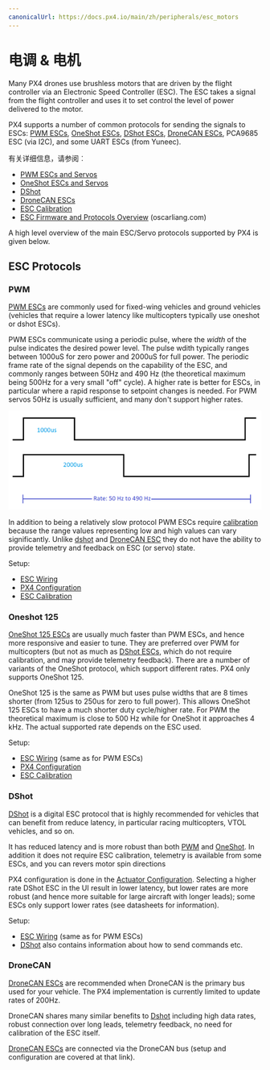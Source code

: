 ```yaml
---
canonicalUrl: https://docs.px4.io/main/zh/peripherals/esc_motors
---
```


# 电调 & 电机

Many PX4 drones use brushless motors that are driven by the flight controller via an Electronic Speed Controller (ESC). The ESC takes a signal from the flight controller and uses it to set control the level of power delivered to the motor.

PX4 supports a number of common protocols for sending the signals to ESCs: [PWM ESCs](../peripherals/pwm_escs_and_servo.md), [OneShot ESCs](../peripherals/oneshot.md), [DShot ESCs](../peripherals/dshot.md), [DroneCAN ESCs](../dronecan/escs.md), PCA9685 ESC (via I2C), and some UART ESCs (from Yuneec).

有关详细信息，请参阅︰
* [PWM ESCs and Servos](../peripherals/pwm_escs_and_servo.md)
* [OneShot ESCs and Servos](../peripherals/oneshot.md)
* [DShot](../peripherals/dshot.md)
* [DroneCAN ESCs](../dronecan/escs.md)
* [ESC Calibration](../advanced_config/esc_calibration.md)
* [ESC Firmware and Protocols Overview](https://oscarliang.com/esc-firmware-protocols/) (oscarliang.com)

A high level overview of the main ESC/Servo protocols supported by PX4 is given below.

## ESC Protocols

### PWM

[PWM ESCs](../peripherals/pwm_escs_and_servo.md) are commonly used for fixed-wing vehicles and ground vehicles (vehicles that require a lower latency like multicopters typically use oneshot or dshot ESCs).

PWM ESCs communicate using a periodic pulse, where the _width_ of the pulse indicates the desired power level. The pulse wdith typically ranges between 1000uS for zero power and 2000uS for full power. The periodic frame rate of the signal depends on the capability of the ESC, and commonly ranges between 50Hz and 490 Hz (the theoretical maximum being 500Hz for a very small "off" cycle). A higher rate is better for ESCs, in particular where a rapid response to setpoint changes is needed. For PWM servos 50Hz is usually sufficient, and many don't support higher rates.

![duty cycle for PWM](../../assets/peripherals/esc_pwm_duty_cycle.png)

In addition to being a relatively slow protocol PWM ESCs require [calibration](../advanced_config/esc_calibration.md) because the range values representing low and high values can vary significantly. Unlike [dshot](#dshot) and [DroneCAN ESC](#dronecan) they do not have the ability to provide telemetry and feedback on ESC (or servo) state.

Setup:
- [ESC Wiring](../peripherals/pwm_escs_and_servo.md)
- [PX4 Configuration](../peripherals/pwm_escs_and_servo.md#px4-configuration)
- [ESC Calibration](../advanced_config/esc_calibration.md)


### Oneshot 125

[OneShot 125 ESCs](../peripherals/oneshot.md) are usually much faster than PWM ESCs, and hence more responsive and easier to tune. They are preferred over PWM for multicopters (but not as much as [DShot ESCs](#dshot), which do not require calibration, and may provide telemetry feedback). There are a number of variants of the OneShot protocol, which support different rates. PX4 only supports OneShot 125.

OneShot 125 is the same as PWM but uses pulse widths that are 8 times shorter (from 125us to 250us for zero to full power). This allows OneShot 125 ESCs to have a much shorter duty cycle/higher rate. For PWM the theoretical maximum is close to 500 Hz while for OneShot it approaches 4 kHz. The actual supported rate depends on the ESC used.

Setup:
- [ESC Wiring](../peripherals/pwm_escs_and_servo.md) (same as for PWM ESCs)
- [PX4 Configuration](../peripherals/oneshot.md#px4-configuration)
- [ESC Calibration](../advanced_config/esc_calibration.md)

### DShot

[DShot](../peripherals/dshot.md) is a digital ESC protocol that is highly recommended for vehicles that can benefit from reduce latency, in particular racing multicopters, VTOL vehicles, and so on.

It has reduced latency and is more robust than both [PWM](#pwm) and [OneShot](#oneshot-125). In addition it does not require ESC calibration, telemetry is available from some ESCs, and you can revers motor spin directions

PX4 configuration is done in the [Actuator Configuration](../config/actuators.md). Selecting a higher rate DShot ESC in the UI result in lower latency, but lower rates are more robust (and hence more suitable for large aircraft with longer leads); some ESCs only support lower rates (see datasheets for information).

Setup:
- [ESC Wiring](../peripherals/pwm_escs_and_servo.md) (same as for PWM ESCs)
- [DShot](../peripherals/dshot.md) also contains information about how to send commands etc.

### DroneCAN

[DroneCAN ESCs](../dronecan/escs.md) are recommended when DroneCAN is the primary bus used for your vehicle. The PX4 implementation is currently limited to update rates of 200Hz.

DroneCAN shares many similar benefits to [Dshot](#dshot) including high data rates, robust connection over long leads, telemetry feedback, no need for calibration of the ESC itself.

[DroneCAN ESCs](../dronecan/escs.md) are connected via the DroneCAN bus (setup and configuration are covered at that link).
